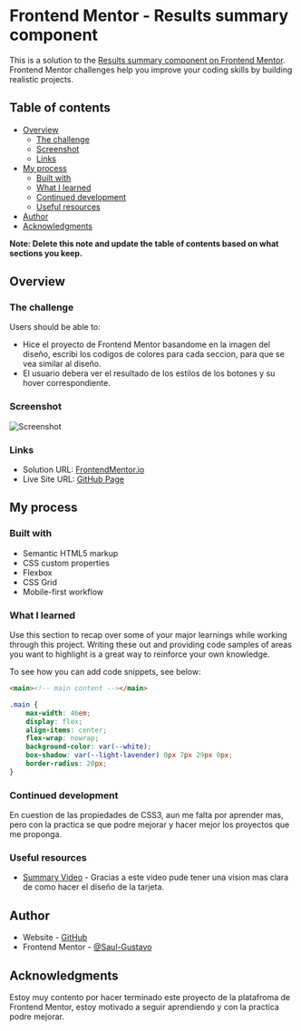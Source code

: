 # Frontend Mentor - Results summary component

This is a solution to the [Results summary component on Frontend Mentor](https://www.frontendmentor.io/challenges/results-summary-component-CE_K6s0maV). Frontend Mentor challenges help you improve your coding skills by building realistic projects. 

## Table of contents

- [Overview](#overview)
  - [The challenge](#the-challenge)
  - [Screenshot](#screenshot)
  - [Links](#links)
- [My process](#my-process)
  - [Built with](#built-with)
  - [What I learned](#what-i-learned)
  - [Continued development](#continued-development)
  - [Useful resources](#useful-resources)
- [Author](#author)
- [Acknowledgments](#acknowledgments)

**Note: Delete this note and update the table of contents based on what sections you keep.**

## Overview

### The challenge

Users should be able to:

- Hice el proyecto de Frontend Mentor basandome en la imagen del diseño, escribi los codigos de colores para cada seccion, para que se vea similar al diseño.
- El usuario debera ver el resultado de los estilos de los botones y su hover correspondiente.

### Screenshot

![Screenshot](Screenshot.png)


### Links

- Solution URL: [FrontendMentor.io](https://www.frontendmentor.io/solutions/results-summary-component-Uy8CCeNZo_)
- Live Site URL: [GitHub Page](https://saul-gustavo.github.io/Saul-Gustavo-result-summary.github.io/)

## My process

### Built with

- Semantic HTML5 markup
- CSS custom properties
- Flexbox
- CSS Grid
- Mobile-first workflow


### What I learned

Use this section to recap over some of your major learnings while working through this project. Writing these out and providing code samples of areas you want to highlight is a great way to reinforce your own knowledge.

To see how you can add code snippets, see below:

```html
<main><!-- main content --></main>
```

```css
.main {
    max-width: 46em;
    display: flex;
    align-items: center;
    flex-wrap: nowrap;
    background-color: var(--white);
    box-shadow: var(--light-lavender) 0px 7px 29px 0px;
    border-radius: 20px;
}
```

### Continued development

En cuestion de las propiedades de CSS3, aun me falta por aprender mas, pero con la practica se que podre mejorar y hacer mejor los proyectos que me proponga.

### Useful resources

- [Summary Video](https://www.youtube.com/watch?v=KqFAs5d3Yl8&t=903s) - Gracias a este video pude tener una vision mas clara de como hacer el diseño de la tarjeta.

## Author

- Website - [GitHub](https://github.com/Saul-Gustavo)
- Frontend Mentor - [@Saul-Gustavo](https://www.frontendmentor.io/profile/Saul-Gustavo)

## Acknowledgments
Estoy muy contento por hacer terminado este proyecto de la platafroma de Frontend Mentor, estoy motivado a seguir aprendiendo y con la practica podre mejorar.

